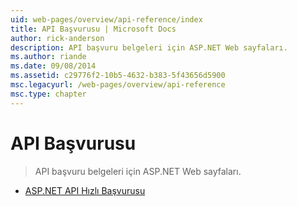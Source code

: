 ```yaml
---
uid: web-pages/overview/api-reference/index
title: API Başvurusu | Microsoft Docs
author: rick-anderson
description: API başvuru belgeleri için ASP.NET Web sayfaları.
ms.author: riande
ms.date: 09/08/2014
ms.assetid: c29776f2-10b5-4632-b383-5f43656d5900
msc.legacyurl: /web-pages/overview/api-reference
msc.type: chapter
---
```

<a name="api-reference"></a>API Başvurusu
====================
> API başvuru belgeleri için ASP.NET Web sayfaları.


- [ASP.NET API Hızlı Başvurusu](asp-net-web-pages-api-reference.md)

